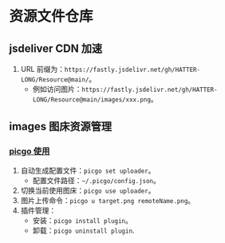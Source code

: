 # 资源文件仓库

## jsdeliver CDN 加速

1. URL 前缀为：`https://fastly.jsdelivr.net/gh/HATTER-LONG/Resource@main/`。
   - 例如访问图片：`https://fastly.jsdelivr.net/gh/HATTER-LONG/Resource@main/images/xxx.png`。

## images 图床资源管理

### [picgo 使用](https://picgo.github.io/PicGo-Core-Doc/zh/guide/)

1. 自动生成配置文件：`picgo set uploader`。
   - 配置文件路径：`~/.picgo/config.json`。
2. 切换当前使用图床：`picgo use uploader`。
3. 图片上传命令：`picgo u target.png remoteName.png`。
4. 插件管理：
   - 安装：`picgo install plugin`。
   - 卸载：`picgo uninstall plugin`.
